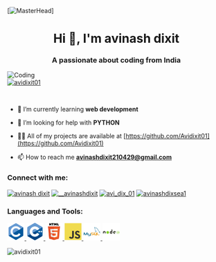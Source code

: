 [![MasterHead](https://c.tenor.com/6aSncIN19j8AAAAC/banner.gif)]
<h1 align="center">Hi 👋, I'm avinash dixit</h1>
<h3 align="center">A passionate about coding from India</h3>
<img align="right" alt="Coding" width="1000" src="https://media.tenor.com/He2W0AQvZfsAAAAM/hacked-hack.gif">



<p align="left"> <a href="https://github.com/ryo-ma/github-profile-trophy"><img src="https://github-profile-trophy.vercel.app/?username=avidixit01" alt="avidixit01" /></a> </p>

<p align="left"> <a href="https://twitter.com/" target="blank"><img src="https://img.shields.io/twitter/follow/?logo=twitter&style=for-the-badge" alt="" /></a> </p>

- 🌱 I’m currently learning **web development**

- 🤝 I’m looking for help with **PYTHON**

- 👨‍💻 All of my projects are available at [https://github.com/Avidixit01](https://github.com/Avidixit01)

- 📫 How to reach me **avinashdixit210429@gmail.com**

<h3 align="left">Connect with me:</h3>
<p align="left">
<a href="https://fb.com/avinash dixit" target="blank"><img align="center" src="https://raw.githubusercontent.com/rahuldkjain/github-profile-readme-generator/master/src/images/icons/Social/facebook.svg" alt="avinash dixit" height="30" width="40" /></a>
<a href="https://instagram.com/__avinashdixit" target="blank"><img align="center" src="https://raw.githubusercontent.com/rahuldkjain/github-profile-readme-generator/master/src/images/icons/Social/instagram.svg" alt="__avinashdixit" height="30" width="40" /></a>
<a href="https://www.codechef.com/users/avi_dix_01" target="blank"><img align="center" src="https://cdn.jsdelivr.net/npm/simple-icons@3.1.0/icons/codechef.svg" alt="avi_dix_01" height="30" width="40" /></a>
<a href="https://auth.geeksforgeeks.org/user/avinashdixsea1" target="blank"><img align="center" src="https://raw.githubusercontent.com/rahuldkjain/github-profile-readme-generator/master/src/images/icons/Social/geeks-for-geeks.svg" alt="avinashdixsea1" height="30" width="40" /></a>
</p>

<h3 align="left">Languages and Tools:</h3>
<p align="left"> <a href="https://www.cprogramming.com/" target="_blank" rel="noreferrer"> <img src="https://raw.githubusercontent.com/devicons/devicon/master/icons/c/c-original.svg" alt="c" width="40" height="40"/> </a> <a href="https://www.w3schools.com/cpp/" target="_blank" rel="noreferrer"> <img src="https://raw.githubusercontent.com/devicons/devicon/master/icons/cplusplus/cplusplus-original.svg" alt="cplusplus" width="40" height="40"/> </a> <a href="https://www.w3.org/html/" target="_blank" rel="noreferrer"> <img src="https://raw.githubusercontent.com/devicons/devicon/master/icons/html5/html5-original-wordmark.svg" alt="html5" width="40" height="40"/> </a> <a href="https://developer.mozilla.org/en-US/docs/Web/JavaScript" target="_blank" rel="noreferrer"> <img src="https://raw.githubusercontent.com/devicons/devicon/master/icons/javascript/javascript-original.svg" alt="javascript" width="40" height="40"/> </a> <a href="https://www.mysql.com/" target="_blank" rel="noreferrer"> <img src="https://raw.githubusercontent.com/devicons/devicon/master/icons/mysql/mysql-original-wordmark.svg" alt="mysql" width="40" height="40"/> </a> <a href="https://nodejs.org" target="_blank" rel="noreferrer"> <img src="https://raw.githubusercontent.com/devicons/devicon/master/icons/nodejs/nodejs-original-wordmark.svg" alt="nodejs" width="40" height="40"/> </a> </p>

<p><img align="center" src="https://github-readme-stats.vercel.app/api/top-langs?username=avidixit01&show_icons=true&locale=en&layout=compact" alt="avidixit01" /></p>
